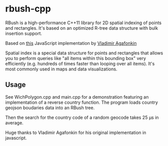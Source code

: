 # rbush-cpp
RBush is a high-performance C++11 library for 2D spatial indexing of points and rectangles. It's based on an optimized R-tree data structure with bulk insertion support.


Based on [this](https://github.com/mourner/rbush) JavaScript implementation by [Vladimir Agafonkin](http://agafonkin.com/)


Spatial index is a special data structure for points and rectangles that allows you to perform queries like "all items within this bounding box" very efficiently (e.g. hundreds of times faster than looping over all items). It's most commonly used in maps and data visualizations.


## Usage

See WichPolygon.cpp and main.cpp for a demonstration featuring an implementation of a reverse country function.
The program loads country geojson boudaries data into an RBush tree.

Then the search for the country code of a random geocode takes 25 µs in average.


Huge thanks to Vladimir Agafonkin for his original implementation in javascript.


